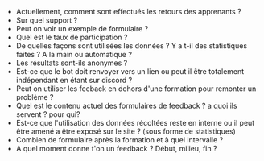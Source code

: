 - Actuellement, comment sont effectués les retours des apprenants ?
- Sur quel support ?
- Peut on voir un exemple de formulaire ?
- Quel est le taux de participation ?
- De quelles façons sont utilisées les données ? Y a t-il des statistiques faites ? A la main ou automatique ?
- Les résultats sont-ils anonymes ?
- Est-ce que le bot doit renvoyer vers un lien ou peut il être totalement indépendant en étant sur discord ?
- Peut on utiliser les feeback en dehors d'une formation pour remonter un problème ?
- Quel est le contenu actuel des formulaires de feedback ? a quoi ils servent ? pour qui?
- Est-ce que l'utilisation des données récoltées reste en interne ou il peut être amené a être exposé sur le site ? (sous forme de statistiques)
- Combien de formulaire après la formation et à quel intervalle ?
- A quel moment donne t'on un feedback ? Début, milieu, fin ?
